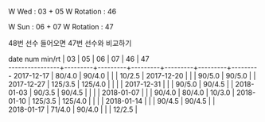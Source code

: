 W Wed      : 03 + 05
W Rotation : 46

W Sun      : 06 + 07 
W Rotation :      47

48번 선수 들어오면 47번 선수와 비교하기

date num min/rt |    03   |    05   |    06   |    07   |    46   |    47   
----------------+---------+---------+---------+---------+---------+---------
2017-12-17      |  80/4.0 |  90/4.0 |         |         |  10/2.5 |
2017-12-20      |         |         |  90/5.0 |  90/5.0 |         |
2017-12-27      | 125/3.5 | 125/4.0 |         |         |         |
2017-12-31      |         |         |  90/5.0 |  90/4.5 |         |
2018-01-03      |  90/3.5 |  90/4.5 |         |         |         |
2018-01-07      |         |         |  90/4.0 |  80/4.0 |  10/3.0 |
2018-01-10      | 125/3.5 | 125/4.0 |         |         |         |
2018-01-14      |         |         |  90/4.5 |  90/4.5 |         |         
2018-01-17      |  71/4.0 |  90/4.0 |         |         |  12/2.5 |        

